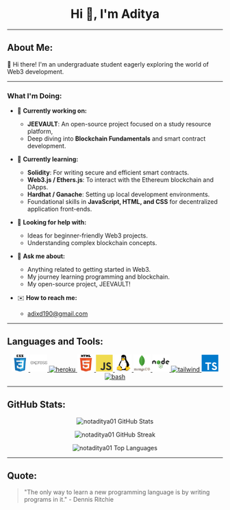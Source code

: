 <h1 align="center">Hi 👋, I'm Aditya</h1>

---

## About Me:

👋 Hi there! I'm an undergraduate student eagerly exploring the world of Web3 development.

---

### What I'm Doing:

- 🚧 **Currently working on:**
  - **JEEVAULT**: An open-source project focused on  a study resource platform,
  - Deep diving into **Blockchain Fundamentals** and smart contract development.

- 🌱 **Currently learning:**
  - **Solidity**: For writing secure and efficient smart contracts.
  - **Web3.js / Ethers.js**: To interact with the Ethereum blockchain and DApps.
  - **Hardhat / Ganache**: Setting up local development environments.
  - Foundational skills in **JavaScript, HTML, and CSS** for decentralized application front-ends.

- 🤝 **Looking for help with:**
  - Ideas for beginner-friendly Web3 projects.
  - Understanding complex blockchain concepts.

- 💬 **Ask me about:**
  - Anything related to getting started in Web3.
  - My journey learning programming and blockchain.
  - My open-source project, JEEVAULT!

- ✉️ **How to reach me:**
  - adixd190@gmail.com

---

## Languages and Tools:

<p align="center">
  <a href="https://www.w3schools.com/css/" target="_blank" rel="noreferrer"> <img src="https://raw.githubusercontent.com/devicons/devicon/master/icons/css3/css3-original-wordmark.svg" alt="css3" width="40" height="40"/> </a>
  <a href="https://expressjs.com" target="_blank" rel="noreferrer"> <img src="https://raw.githubusercontent.com/devicons/devicon/master/icons/express/express-original-wordmark.svg" alt="express" width="40" height="40"/> </a>
  <a href="https://heroku.com" target="_blank" rel="noreferrer"> <img src="https://www.vectorlogo.zone/logos/heroku/heroku-icon.svg" alt="heroku" width="40" height="40"/> </a>
  <a href="https://www.w3.org/html/" target="_blank" rel="noreferrer"> <img src="https://raw.githubusercontent.com/devicons/devicon/master/icons/html5/html5-original-wordmark.svg" alt="html5" width="40" height="40"/> </a>
  <a href="https://developer.mozilla.org/en-US/docs/Web/JavaScript" target="_blank" rel="noreferrer"> <img src="https://raw.githubusercontent.com/devicons/devicon/master/icons/javascript/javascript-original.svg" alt="javascript" width="40" height="40"/> </a>
  <a href="https://www.linux.org/" target="_blank" rel="noreferrer"> <img src="https://raw.githubusercontent.com/devicons/devicon/master/icons/linux/linux-original.svg" alt="linux" width="40" height="40"/> </a>
  <a href="https://www.mongodb.com/" target="_blank" rel="noreferrer"> <img src="https://raw.githubusercontent.com/devicons/devicon/master/icons/mongodb/mongodb-original-wordmark.svg" alt="mongodb" width="40" height="40"/> </a>
  <a href="https://nodejs.org" target="_blank" rel="noreferrer"> <img src="https://raw.githubusercontent.com/devicons/devicon/master/icons/nodejs/nodejs-original-wordmark.svg" alt="nodejs" width="40" height="40"/> </a>
  <a href="https://tailwindcss.com/" target="_blank" rel="noreferrer"> <img src="https://www.vectorlogo.zone/logos/tailwindcss/tailwindcss-icon.svg" alt="tailwind" width="40" height="40"/> </a>
  <a href="https://www.typescriptlang.org/" target="_blank" rel="noreferrer"> <img src="https://raw.githubusercontent.com/devicons/devicon/master/icons/typescript/typescript-original.svg" alt="typescript" width="40" height="40"/> </a>
  <a href="https://www.gnu.org/software/bash/" target="_blank" rel="noreferrer"> <img src="https://www.vectorlogo.zone/logos/gnu_bash/gnu_bash-icon.svg" alt="bash" width="40" height="40"/> </a>
</p>

---

## GitHub Stats:

<p align="center">
  <img src="https://github-readme-stats.vercel.app/api?username=notaditya01&show_icons=true&locale=en&theme=dark&include_all_commits=true&count_private=true" alt="notaditya01 GitHub Stats" />
</p>

<p align="center">
  <img src="https://github-readme-streak-stats.herokuapp.com/?user=notaditya01&theme=dark" alt="notaditya01 GitHub Streak" />
</p>

<p align="center">
  <img src="https://github-readme-stats.vercel.app/api/top-langs?username=NotAditya01&show_icons=true&locale=en&layout=compact&theme=dark" alt="notaditya01 Top Languages" />
</p>

---

## Quote:

> "The only way to learn a new programming language is by writing programs in it." - Dennis Ritchie
